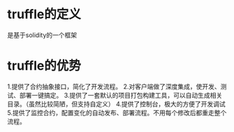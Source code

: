 # truffle的定义
  是基于solidity的一个框架

# truffle的优势
1.提供了合约抽象接口，简化了开发流程。
2.对客户端做了深度集成，使开发、测试、部署一键搞定。
3.提供了一套默认的项目打包构建工具，可以自动生成相关目录。（虽然比较简陋，但支持自定义）
4.提供了控制台，极大的方便了开发调试
5.提供了监控合约，配置变化的自动发布、部署流程。不用每个修改后都重走整个流程。